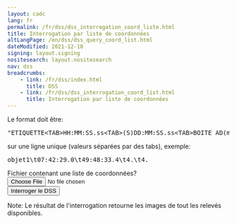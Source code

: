 ```yaml
---
layout: cadc
lang: fr
permalink: /fr/dss/dss_interrogation_coord_liste.html
title: Interrogation par liste de coordonnées
altLangPage: /en/dss/dss_query_coord_list.html
dateModified: 2021-12-10
signing: layout.signing
nositesearch: layout.nositesearch
nav: dss
breadcrumbs:
    - link: /fr/dss/index.html
      title: DSS
    - link: /fr/dss/dss_interrogation_coord_list.html
      title: Interrogation par liste de coordonnées
---
```

<p>
Le format doit &ecirc;tre: </p>
<pre>
"ETIQUETTE&lt;TAB&gt;HH:MM:SS.ss&lt;TAB&gt;(S)DD:MM:SS.ss&lt;TAB&gt;BOITE AD(minute d'arc)&lt;TAB&gt;BOITE DEC(minute d'arc)"
</pre>
<p> sur une ligne unique (valeurs s&eacute;par&eacute;es par des tabs), exemple:</p>
<pre>
objet1\t07:42:29.0\t49:48:33.4\t4.\t4. 
</pre>

<div class="form-content">
  <form action="/cadcbin/fr/dss/dss_interrogation_coord_liste.pl" method="POST"  enctype="multipart/form-data">
      <div class="form-group">
        <label for="uploaded_file_coord" class="control-label">Fichier contenant une liste de coordonn&eacute;es?</label>
        <input type="file" name="uploaded_file_coord" id="uploaded_file_coord" class="form-control" />
      </div>
      <input type="submit" class="btn btn-primary" value="Interroger le DSS" />
  </form>
</div>
<p class="text-info">Note: Le r&eacute;sultat de l'interrogation retourne les images de tout les relev&eacute;s disponibles.</p>
